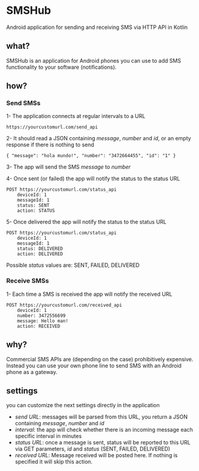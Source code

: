 # SMSHub
Android application for sending and receiving SMS via HTTP API in Kotlin

## what?

SMSHub is an application for Android phones you can use to add SMS functionality to your software (notifications).

## how?

### Send SMSs

1- The application connects at regular intervals to a URL

```
https://yourcustomurl.com/send_api
```

2- It should read a JSON containing *message*, *number* and *id*, or an empty response if there is nothing to send
```
{ "message": "hola mundo!", "number": "3472664455", "id": "1" }
```

3- The app will send the SMS *message* to *number*

4- Once sent (or failed) the app will notify the status to the status URL
```
POST https://yourcustomurl.com/status_api
    deviceId: 1
    messageId: 1
    status: SENT
    action: STATUS
```

5- Once delivered the app will notify the status to the status URL

```
POST https://yourcustomurl.com/status_api
    deviceId: 1
    messageId: 1
    status: DELIVERED
    action: DELIVERED
```

Possible _status_ values are: SENT, FAILED, DELIVERED

### Receive SMSs

1- Each time a SMS is received the app will notify the received URL
```
POST https://yourcustomurl.com/received_api
    deviceId: 1
    number: 3472556699
    message: Hello man!
    action: RECEIVED
```


## why?

Commercial SMS APIs are (depending on the case) prohibitively expensive. 
Instead you can use your own phone line to send SMS with an Android phone as a gateway.

## settings

you can customize the next settings directly in the application

+ *send URL*: messages will be parsed from this URL, you return a JSON containing *message*, *number* and *id*
+ *interval*: the app will check whether there is an incoming message each specific interval in minutes
+ *status URL*: once a message is sent, status will be reported to this URL via GET parameters, *id* and *status* (SENT, FAILED, DELIVERED)
+ *received URL*: Message received will be posted here. If nothing is specified it will skip this action.
